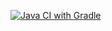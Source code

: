 [![Java CI with Gradle](https://github.com/ekaterina0412/web/actions/workflows/gradle.yml/badge.svg)](https://github.com/ekaterina0412/web/actions/workflows/gradle.yml)
